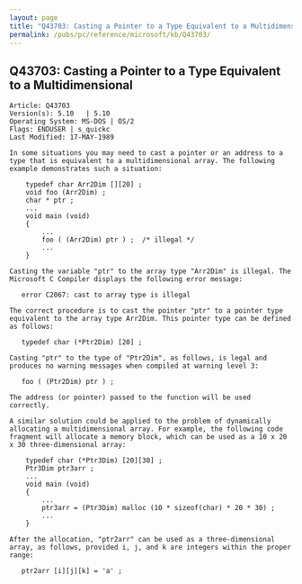 ```yaml
---
layout: page
title: "Q43703: Casting a Pointer to a Type Equivalent to a Multidimensional"
permalink: /pubs/pc/reference/microsoft/kb/Q43703/
---
```


## Q43703: Casting a Pointer to a Type Equivalent to a Multidimensional

	Article: Q43703
	Version(s): 5.10   | 5.10
	Operating System: MS-DOS | OS/2
	Flags: ENDUSER | s_quickc
	Last Modified: 17-MAY-1989
	
	In some situations you may need to cast a pointer or an address to a
	type that is equivalent to a multidimensional array. The following
	example demonstrates such a situation:
	
	    typedef char Arr2Dim [][20] ;
	    void foo (Arr2Dim) ;
	    char * ptr ;
	    ...
	    void main (void)
	    {
	        ...
	        foo ( (Arr2Dim) ptr ) ;  /* illegal */
	        ...
	    }
	
	Casting the variable "ptr" to the array type "Arr2Dim" is illegal. The
	Microsoft C Compiler displays the following error message:
	
	   error C2067: cast to array type is illegal
	
	The correct procedure is to cast the pointer "ptr" to a pointer type
	equivalent to the array type Arr2Dim. This pointer type can be defined
	as follows:
	
	   typedef char (*Ptr2Dim) [20] ;
	
	Casting "ptr" to the type of "Ptr2Dim", as follows, is legal and
	produces no warning messages when compiled at warning level 3:
	
	   foo ( (Ptr2Dim) ptr ) ;
	
	The address (or pointer) passed to the function will be used
	correctly.
	
	A similar solution could be applied to the problem of dynamically
	allocating a multidimensional array. For example, the following code
	fragment will allocate a memory block, which can be used as a 10 x 20
	x 30 three-dimensional array:
	
	    typedef char (*Ptr3Dim) [20][30] ;
	    Ptr3Dim ptr3arr ;
	    ...
	    void main (void)
	    {
	        ...
	        ptr3arr = (Ptr3Dim) malloc (10 * sizeof(char) * 20 * 30) ;
	        ...
	    }
	
	After the allocation, "ptr2arr" can be used as a three-dimensional
	array, as follows, provided i, j, and k are integers within the proper
	range:
	
	   ptr2arr [i][j][k] = 'a' ;
